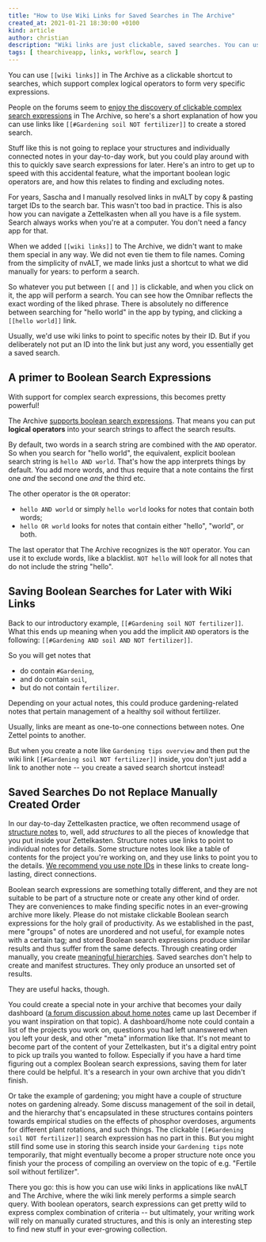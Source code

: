 ```yaml
---
title: "How to Use Wiki Links for Saved Searches in The Archive"
created_at: 2021-01-21 18:30:00 +0100
kind: article
author: christian
description: "Wiki links are just clickable, saved searches. You can use them with Boolean operators to restore context."
tags: [ thearchiveapp, links, workflow, search ]
---
```

You can use `[[wiki links]]` in The Archive as a clickable shortcut to searches, which support complex logical operators to form very specific expressions.

People on the forums seem to [enjoy the discovery of clickable complex search expressions](https://forum.zettelkasten.de/discussion/comment/4194/#Comment_4194) in The Archive, so here's a short explanation of how you can use links like `[[#Gardening soil NOT fertilizer]]` to create a stored search.

Stuff like this is not going to replace your structures and individually connected notes in your day-to-day work, but you could play around with this to quickly save search expressions for later. Here's an intro to get up to speed with this accidental feature, what the important boolean logic operators are, and how this relates to finding and excluding notes.

For years, Sascha and I manually resolved links in nvALT by copy & pasting target IDs to the search bar. This wasn't too bad in practice. This is also how you can navigate a Zettelkasten when all you have is a file system. Search always works when you're at a computer. You don't need a fancy app for that.

When we added `[[wiki links]]` to The Archive, we didn't want to make them special in any way. We did not even tie them to file names. Coming from the simplicity of nvALT, we made links just a shortcut to what we did manually for years: to perform a search.

So whatever you put between `[[` and `]]` is clickable, and when you click on it, the app will perform a search. You can see how the Omnibar reflects the exact wording of the liked phrase. There is absolutely no difference between searching for "hello world" in the app by typing, and clicking a `[[hello world]]` link.

Usually, we'd use wiki links to point to specific notes by their ID. But if you deliberately not put an ID into the link but just any word, you essentially get a saved search.

## A primer to Boolean Search Expressions

With support for complex search expressions, this becomes pretty powerful!

The Archive [supports boolean search expressions](https://zettelkasten.de/the-archive/help/#can-i-use-boolean-search). That means you can put **logical operators** into your search strings to affect the search results.

By default, two words in a search string are combined with the `AND` operator. So when you search for "hello world", the equivalent, explicit boolean search string is `hello AND world`. That's how the app interprets things by default. You add more words, and thus require that a note contains the first one _and_ the second one _and_ the third etc.

The other operator is the `OR` operator:

- `hello AND world` or simply `hello world` looks for notes that contain both words;
- `hello OR world` looks for notes that contain either "hello", "world", or both.

The last operator that The Archive recognizes is the `NOT` operator. You can use it to exclude words, like a blacklist. `NOT hello` will look for all notes that do not include the string "hello".

## Saving Boolean Searches for Later with Wiki Links

Back to our introductory example, `[[#Gardening soil NOT fertilizer]]`. What this ends up meaning when you add the implicit `AND` operators is the following: `[[#Gardening AND soil AND NOT fertilizer]]`.

So you will get notes that

- do contain `#Gardening`,
- and do contain `soil`,
- but do not contain `fertilizer`.

Depending on your actual notes, this could produce gardening-related notes that pertain management of a healthy soil without fertilizer.

Usually, links are meant as one-to-one connections between notes. One Zettel points to another.

But when you create a note like `Gardening tips overview` and then put the wiki link `[[#Gardening soil NOT fertilizer]]` inside, you don't just add a link to another note -- you create a saved search shortcut instead!

## Saved Searches Do not Replace Manually Created Order

In our day-to-day Zettelkasten practice, we often recommend usage of [structure notes](https://zettelkasten.de/posts/three-layers-structure-zettelkasten/) to, well, add _structures_ to all the pieces of knowledge that you put inside your Zettelkasten. Structure notes use links to point to individual notes for details. Some structure notes look like a table of contents for the project you're working on, and they use links to point you to the details. [We recommend you use note IDs](https://zettelkasten.de/posts/add-identity/) in these links to create long-lasting, direct connections.

Boolean search expressions are something totally different, and they are not suitable to be part of a structure note or create any other kind of order. They are conveniences to make finding specific notes in an ever-growing archive more likely. Please do not mistake clickable Boolean search expressions for the holy grail of productivity. As we established in the past, mere "groups" of notes are unordered and not useful, for example notes with a certain tag; and stored Boolean search expressions produce similar results and thus suffer from the same defects. Through creating order manually, you create [meaningful hierarchies](https://zettelkasten.de/posts/understanding-hierarchy-translating-folgezettel/). Saved searches don't help to create and manifest structures. They only produce an unsorted set of results.

They are useful hacks, though.

You could create a special note in your archive that becomes your daily dashboard ([a forum discussion about home notes](https://forum.zettelkasten.de/discussion/1568/does-your-zk-have-any-home-notes-if-so-how-do-you-maintain-it) came up last December if you want inspiration on that topic). A dashboard/home note could contain a list of the projects you work on, questions you had left unanswered when you left your desk, and other "meta" information like that. It's not meant to become part of the content of your Zettelkasten, but it's a digital entry point to pick up trails you wanted to follow. Especially if you have a hard time figuring out a complex Boolean search expressions, saving them for later there could be helpful. It's a research in your own archive that you didn't finish.

Or take the example of gardening; you might have a couple of structure notes on gardening already. Some discuss management of the soil in detail, and the hierarchy that's encapsulated in these structures contains pointers towards empirical studies on the effects of phosphor overdoses, arguments for different plant rotations, and such things. The clickable `[[#Gardening soil NOT fertilizer]]` search expression has no part in this. But you might still find some use in storing this search inside your `Gardening tips` note temporarily, that might eventually become a proper structure note once you finish your the process of compiling an overview on the topic of e.g. "Fertile soil without fertilizer".

There you go: this is how you can use wiki links in applications like nvALT and The Archive, where the wiki link merely performs a simple search query. With boolean operators, search expressions can get pretty wild to express complex combination of criteria -- but ultimately, your writing work will rely on manually curated structures, and this is only an interesting step to find new stuff in your ever-growing collection.
